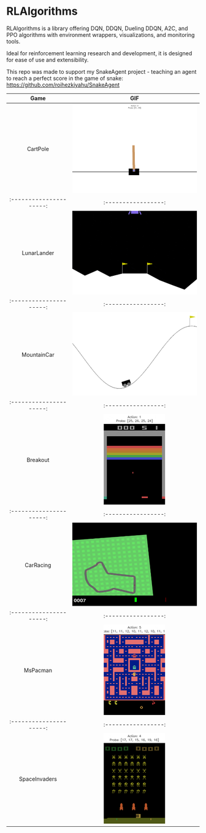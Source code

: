 # RLAlgorithms
RLAlgorithms is a library offering DQN, DDQN, Dueling DDQN, A2C, and PPO algorithms with environment wrappers, visualizations, and monitoring tools. 

Ideal for reinforcement learning research and development, it is designed for ease of use and extensibility.

This repo was made to support my SnakeAgent project - teaching an agent to reach a perfect score in the game of snake: https://github.com/roihezkiyahu/SnakeAgent

| Game | GIF |
|:---------------------:|:-----------------:|
| CartPole | ![](gifs/CartPole_dsp01_val_episode_2000_score_500.gif) |
|:---------------------:|:-----------------:|
| LunarLander | ![](gifs/LunarLander_5e4_disc099_duelingval_episode_700_score_245.gif) |
|:---------------------:|:-----------------:|
| MountainCar | ![](gifs/MountainCar_1e3_disc05_rand_val_episode_2700_score_-85.gif) |
|:---------------------:|:-----------------:|
| Breakout | ![](gifs/BreakoutNoFrameskip_llp5_val_episode_10000_score_32.gif) |
|:---------------------:|:-----------------:|
| CarRacing | ![](gifs/CarRacing_5e4_disc099_dueling_val_episode_1000_score_384.gif) |
|:---------------------:|:-----------------:|
| MsPacman | ![](gifs/MsPacmanNoFrameskip_5e4_gamma95_llp100_val_episode_6250_score_2030.gif) |
|:---------------------:|:-----------------:|
| SpaceInvaders | ![](gifs/SpaceInvadersNoFrameskip_1e4_Gamma999_llp50_val_episode_9750_score_650.0.gif) |